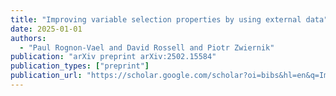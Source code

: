 ```yaml
---
title: "Improving variable selection properties by using external data"
date: 2025-01-01
authors:
  - "Paul Rognon-Vael and David Rossell and Piotr Zwiernik"
publication: "arXiv preprint arXiv:2502.15584"
publication_types: ["preprint"]
publication_url: "https://scholar.google.com/scholar?oi=bibs&hl=en&q=Improving+variable+selection+properties+by+using+external+data"
---
```

